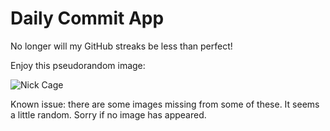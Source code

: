 Daily Commit App
================
No longer will my GitHub streaks be less than perfect!

Enjoy this pseudorandom image:

![Nick Cage](http://www.placecage.com/100/500 "Nick Cage")

Known issue: there are some images missing from some of these. It seems a little random. Sorry if no image has appeared.